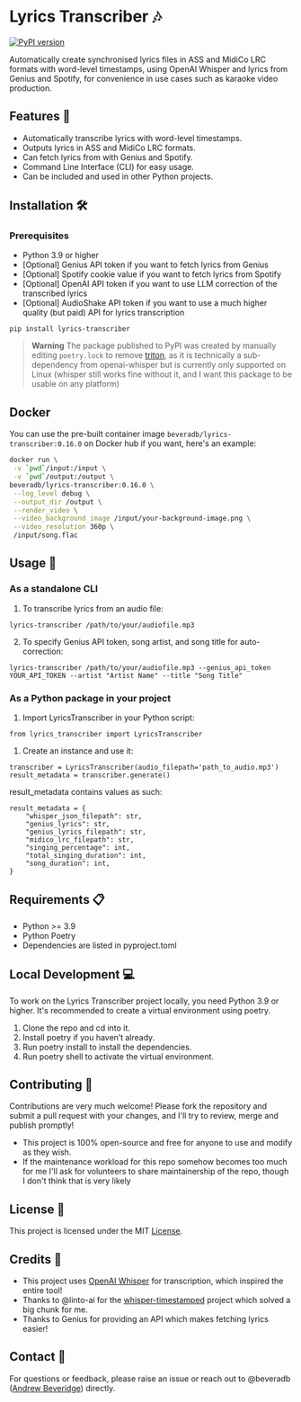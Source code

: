 # Lyrics Transcriber 🎶

[![PyPI version](https://badge.fury.io/py/lyrics-transcriber.svg)](https://badge.fury.io/py/lyrics-transcriber)

Automatically create synchronised lyrics files in ASS and MidiCo LRC formats with word-level timestamps, using OpenAI Whisper and lyrics from Genius and Spotify, for convenience in use cases such as karaoke video production.

## Features 🌟

- Automatically transcribe lyrics with word-level timestamps.
- Outputs lyrics in ASS and MidiCo LRC formats.
- Can fetch lyrics from with Genius and Spotify.
- Command Line Interface (CLI) for easy usage.
- Can be included and used in other Python projects.

## Installation 🛠️

### Prerequisites

- Python 3.9 or higher
- [Optional] Genius API token if you want to fetch lyrics from Genius
- [Optional] Spotify cookie value if you want to fetch lyrics from Spotify
- [Optional] OpenAI API token if you want to use LLM correction of the transcribed lyrics
- [Optional] AudioShake API token if you want to use a much higher quality (but paid) API for lyrics transcription

```
pip install lyrics-transcriber
```

> **Warning**
> The package published to PyPI was created by manually editing `poetry.lock` to remove [triton](https://github.com/openai/triton), as it is technically a sub-dependency from openai-whisper but is currently only supported on Linux (whisper still works fine without it, and I want this package to be usable on any platform)

## Docker

You can use the pre-built container image `beveradb/lyrics-transcriber:0.16.0` on Docker hub if you want, here's an example:

```sh
docker run \
 -v `pwd`/input:/input \
 -v `pwd`/output:/output \
beveradb/lyrics-transcriber:0.16.0 \
 --log_level debug \
 --output_dir /output \
 --render_video \
 --video_background_image /input/your-background-image.png \
 --video_resolution 360p \
 /input/song.flac
```

## Usage 🚀

### As a standalone CLI

1. To transcribe lyrics from an audio file:

```
lyrics-transcriber /path/to/your/audiofile.mp3
```

2. To specify Genius API token, song artist, and song title for auto-correction:

```
lyrics-transcriber /path/to/your/audiofile.mp3 --genius_api_token YOUR_API_TOKEN --artist "Artist Name" --title "Song Title"
```

### As a Python package in your project

1. Import LyricsTranscriber in your Python script:

```
from lyrics_transcriber import LyricsTranscriber
```

1. Create an instance and use it:

```
transcriber = LyricsTranscriber(audio_filepath='path_to_audio.mp3')
result_metadata = transcriber.generate()
```

result_metadata contains values as such:
```
result_metadata = {
    "whisper_json_filepath": str,
    "genius_lyrics": str,
    "genius_lyrics_filepath": str,
    "midico_lrc_filepath": str,
    "singing_percentage": int,
    "total_singing_duration": int,
    "song_duration": int,
}
```

## Requirements 📋

 - Python >= 3.9
 - Python Poetry
 - Dependencies are listed in pyproject.toml

## Local Development 💻

To work on the Lyrics Transcriber project locally, you need Python 3.9 or higher. It's recommended to create a virtual environment using poetry.

 1. Clone the repo and cd into it.
 2. Install poetry if you haven’t already.
 3. Run poetry install to install the dependencies.
 4. Run poetry shell to activate the virtual environment.

## Contributing 🤝

Contributions are very much welcome! Please fork the repository and submit a pull request with your changes, and I'll try to review, merge and publish promptly!

- This project is 100% open-source and free for anyone to use and modify as they wish. 
- If the maintenance workload for this repo somehow becomes too much for me I'll ask for volunteers to share maintainership of the repo, though I don't think that is very likely

## License 📄

This project is licensed under the MIT [License](LICENSE).

## Credits 🙏

- This project uses [OpenAI Whisper](https://github.com/openai/whisper) for transcription, which inspired the entire tool!
- Thanks to @linto-ai for the [whisper-timestamped](https://github.com/linto-ai/whisper-timestamped) project which solved a big chunk for me.
- Thanks to Genius for providing an API which makes fetching lyrics easier!

## Contact 💌

For questions or feedback, please raise an issue or reach out to @beveradb ([Andrew Beveridge](mailto:andrew@beveridge.uk)) directly.
